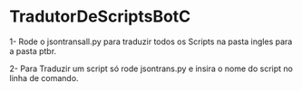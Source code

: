 # TradutorDeScriptsBotC

1- Rode o jsontransall.py para traduzir todos os Scripts na pasta ingles para a pasta ptbr.

2- Para Traduzir um script só rode jsontrans.py e insira o nome do script no linha de comando.
